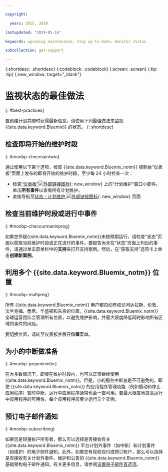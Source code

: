 ```yaml
---

copyright:

  years: 2015, 2018

lastupdated: "2019-05-16"

keywords: upcoming maintenance, stay up-to-date, monitor status

subcollection: get-support

---
```


{:shortdesc: .shortdesc}
{:codeblock: .codeblock}
{:screen: .screen}
{:tip: .tip}
{:new_window: target="_blank"}

# 监视状态的最佳做法
{: #best-practices}

要创建计划并随时获得最新信息，请使用下列最佳做法来监视 {{site.data.keyword.Bluemix}} 的状态。
{: shortdesc}

## 检查即将开始的维护时段
{: #monbp-checmaintwin}

通过使用以下某个选项，检查 {{site.data.keyword.Bluemix_notm}} 控制台“仪表板”页面上发布的即将开始的维护时段，至少每 24 小时检查一次：
* 检查[“仪表板”![外部链接图标](../icons/launch-glyph.svg "外部链接图标")](https://cloud.ibm.com){: new_window} 上的“计划维护”窗口小部件。单击**所有事件**以查看所有计划维护。
* 直接导航至[状态 - 计划维护 ![外部链接图标](../icons/launch-glyph.svg "外部链接图标")](https://cloud.ibm.com/status?selected=maintenance){: new_window} 页面

## 检查当前维护时段或进行中事件
{: #monbp-checcurmaninprog}

如果您怀疑{{site.data.keyword.Bluemix_notm}}未按预期运行，请检查“状态”页面以获取当前维护时段或正在进行的事件。要报告尚未在“状态”页面上列出的事件，请通过单击菜单栏中的**支持**来打开支持案例。然后，在“获取支持”选项卡上单击**创建新案例**。

## 利用多个 {{site.data.keyword.Bluemix_notm}} 位置
{: #monbp-multpreg}

所有 {{site.data.keyword.Bluemix_notm}} 用户都自动有权访问达拉斯、伦敦、法兰克福、悉尼、华盛顿和东京的位置。{{site.data.keyword.Bluemix_notm}} 全球运营团队会管理所有位置，以避免维护影响，并最大限度降低同时影响所有区域的事件的风险。

要切换位置，请转至仪表板并展开**位置**菜单。

## 为小的中断做准备
{: #monbp-prepmininter}

在大多数情况下，即使在维护时段内，也可以正常继续使用 {{site.data.keyword.Bluemix_notm}}。但是，小的服务中断总是不可避免的。即使 {{site.data.keyword.Bluemix_notm}} 的应用程序管理功能（例如启动和停止应用程序）暂时中断，运行中应用程序通常也会一直可用。要最大限度地提高运行中应用程序的可用性，每个应用程序应至少运行三个实例。

## 预订电子邮件通知
{: #monbp-subscribing}

如果您是轻量帐户所有者，那么可以选择是否接收有关 {{site.data.keyword.Bluemix_notm}} 平台计划外事件（如中断）和计划事件（如维护）的电子邮件通知。此外，如果您有现收现付或预订帐户，那么可以选择是否接收有关计划外事件、维护和公告的 {{site.data.keyword.Bluemix_notm}} 基础架构电子邮件通知。有关更多信息，请参阅[设置电子邮件首选项](/docs/account?topic=account-email-prefs)。



